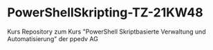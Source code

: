 # PowerShellSkripting-TZ-21KW48
Kurs Repository zum Kurs "PowerShell Skriptbasierte Verwaltung und Automatisierung" der ppedv AG
